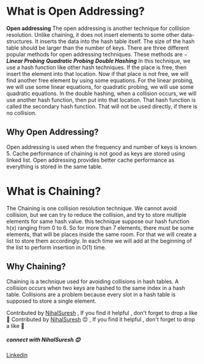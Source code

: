 # What is Open Addressing?
**Open addressing** The open addressing is another technique for collision resolution. Unlike chaining, it does not insert elements to some other data-structures. It inserts the data into the hash table itself. The size of the hash table should be larger than the number of keys.
There are three different popular methods for open addressing techniques. These methods are −
***Linear Probing***
***Quadratic Probing***
***Double Hashing***
In this technique, we use a hash function like other hash techniques. If the place is free, then insert the element into that location. Now if that place is not free, we will find another free element by using some equations. For the linear probing, we will use some linear equations, for quadratic probing, we will use some quadratic equations.
In the double hashing, when a collision occurs, we will use another hash function, then put into that location. That hash function is called the secondary hash function. That will not be used directly, if there is no collision.
## Why Open Addressing?
Open addressing is used when the frequency and number of keys is known. 5. Cache performance of chaining is not good as keys are stored using linked list. Open addressing provides better cache performance as everything is stored in the same table.

# What is Chaining?
The Chaining is one collision resolution technique. We cannot avoid collision, but we can try to reduce the collision, and try to store multiple elements for same hash value.
this technique suppose our hash function h(x) ranging from 0 to 6. So for more than 7 elements, there must be some elements, that will be places inside the same room. For that we will create a list to store them accordingly. In each time we will add at the beginning of the list to perform insertion in O(1) time.
## Why Chaining?
Chaining is a technique used for avoiding collisions in hash tables. A collision occurs when two keys are hashed to the same index in a hash table. Collisions are a problem because every slot in a hash table is supposed to store a single element.

Contributed by [NihalSuresh](https://github.com/NihalSuresh007) , If you find it helpful , don't forget to drop a like 💖	Contributed by [NihalSuresh](https://github.com/NihalSuresh007) 😊 , If you find it helpful , don't forget to drop a like 💖
##### connect with NihalSuresh 😊	
[Linkedin](https://www.linkedin.com/in/nihal-s-b0535a191)
